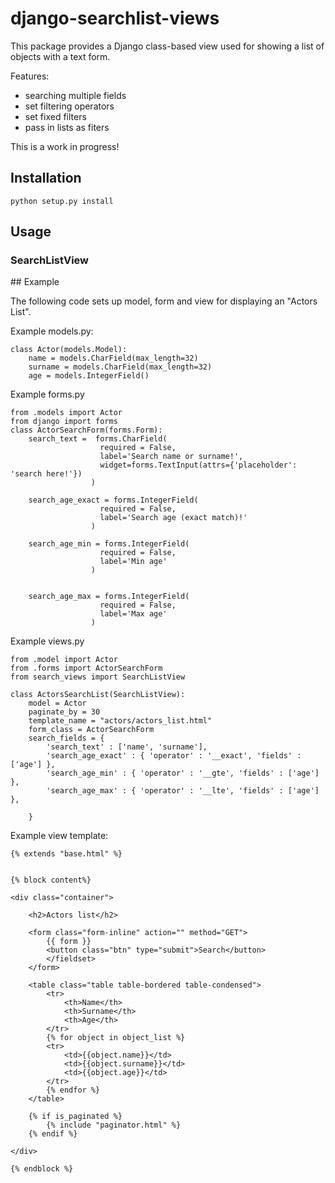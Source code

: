 # django-searchlist-views

This package provides a Django class-based view used for showing a list of objects with a text form.

Features:

* searching multiple fields
* set filtering operators
* set fixed filters
* pass in lists as fiters 


This is a work in progress!

## Installation

    python setup.py install

## Usage

### SearchListView


## Example

The following code sets up model, form and view for displaying an "Actors List".


Example models.py:


    class Actor(models.Model):
        name = models.CharField(max_length=32)
        surname = models.CharField(max_length=32)
        age = models.IntegerField()
        
        
        

Example forms.py
    
    from .models import Actor
    from django import forms
    class ActorSearchForm(forms.Form):
        search_text =  forms.CharField(
                        required = False,
                        label='Search name or surname!', 
                        widget=forms.TextInput(attrs={'placeholder': 'search here!'})
                      )
                      
        search_age_exact = forms.IntegerField(
                        required = False,
                        label='Search age (exact match)!'
                      )

        search_age_min = forms.IntegerField(
                        required = False,
                        label='Min age'
                      )


        search_age_max = forms.IntegerField(
                        required = False,
                        label='Max age'
                      )
                      


Example views.py

    from .model import Actor
    from .forms import ActorSearchForm
    from search_views import SearchListView
    
    class ActorsSearchList(SearchListView):
        model = Actor
        paginate_by = 30
        template_name = "actors/actors_list.html"
        form_class = ActorSearchForm
        search_fields = {
            'search_text' : ['name', 'surname'],
            'search_age_exact' : { 'operator' : '__exact', 'fields' : ['age'] },
            'search_age_min' : { 'operator' : '__gte', 'fields' : ['age'] },
            'search_age_max' : { 'operator' : '__lte', 'fields' : ['age'] },            
    
        }
        
        
Example view template:
    
    {% extends "base.html" %}
    
    
    {% block content%}
    
    <div class="container">
    
        <h2>Actors list</h2>
        
        <form class="form-inline" action="" method="GET">
            {{ form }}
            <button class="btn" type="submit">Search</button>
            </fieldset>
        </form>
    
        <table class="table table-bordered table-condensed">
            <tr>
                <th>Name</th>
                <th>Surname</th>
                <th>Age</th>        
            </tr>
            {% for object in object_list %}
            <tr>
                <td>{{object.name}}</td>
                <td>{{object.surname}}</td>
                <td>{{object.age}}</td>  
            </tr>
            {% endfor %}
        </table>
    
        {% if is_paginated %}
            {% include "paginator.html" %}
        {% endif %}
    
    </div>
    
    {% endblock %}
